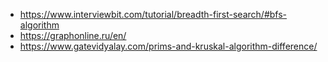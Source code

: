 - https://www.interviewbit.com/tutorial/breadth-first-search/#bfs-algorithm
- https://graphonline.ru/en/
- https://www.gatevidyalay.com/prims-and-kruskal-algorithm-difference/
